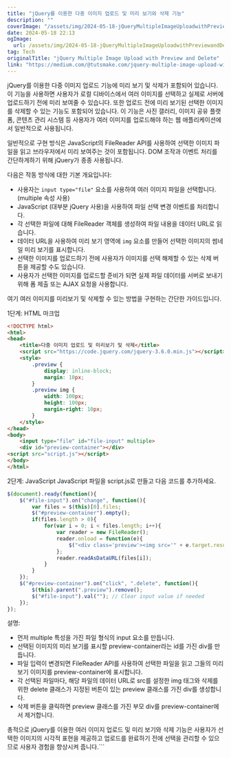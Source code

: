 ```yaml
---
title: "jQuery를 이용한 다중 이미지 업로드 및 미리 보기와 삭제 기능"
description: ""
coverImage: "/assets/img/2024-05-18-jQueryMultipleImageUploadwithPreviewandDelete_0.png"
date: 2024-05-18 22:13
ogImage: 
  url: /assets/img/2024-05-18-jQueryMultipleImageUploadwithPreviewandDelete_0.png
tag: Tech
originalTitle: "jQuery Multiple Image Upload with Preview and Delete"
link: "https://medium.com/@tutsmake.com/jquery-multiple-image-upload-with-preview-and-delete-6506a3b954ca"
---
```



jQuery를 이용한 다중 이미지 업로드 기능에 미리 보기 및 삭제가 포함되어 있습니다. 이 기능을 사용하면 사용자가 로컬 디바이스에서 여러 이미지를 선택하고 실제로 서버에 업로드하기 전에 미리 보여줄 수 있습니다. 또한 업로드 전에 미리 보기된 선택한 이미지를 삭제할 수 있는 기능도 포함되어 있습니다. 이 기능은 사진 갤러리, 이미지 공유 플랫폼, 콘텐츠 관리 시스템 등 사용자가 여러 이미지를 업로드해야 하는 웹 애플리케이션에서 일반적으로 사용됩니다.

일반적으로 구현 방식은 JavaScript의 FileReader API를 사용하여 선택한 이미지 파일을 읽고 브라우저에서 미리 보여주는 것이 포함됩니다. DOM 조작과 이벤트 처리를 간단하게하기 위해 jQuery가 종종 사용됩니다.

다음은 작동 방식에 대한 기본 개요입니다:

- 사용자는 `input type="file"` 요소를 사용하여 여러 이미지 파일을 선택합니다. (multiple 속성 사용)
- JavaScript (대부분 jQuery 사용)을 사용하여 파일 선택 변경 이벤트를 처리합니다.
- 각 선택한 파일에 대해 FileReader 객체를 생성하여 파일 내용을 데이터 URL로 읽습니다.
- 데이터 URL을 사용하여 미리 보기 영역에 `img` 요소를 만들어 선택한 이미지의 썸네일 미리 보기를 표시합니다.
- 선택한 이미지를 업로드하기 전에 사용자가 이미지를 선택 해제할 수 있는 삭제 버튼을 제공할 수도 있습니다.
- 사용자가 선택한 이미지를 업로드할 준비가 되면 실제 파일 데이터를 서버로 보내기 위해 폼 제출 또는 AJAX 요청을 사용합니다.

<div class="content-ad"></div>

여기 여러 이미지를 미리보기 및 삭제할 수 있는 방법을 구현하는 간단한 가이드입니다.

1단계: HTML 마크업

```html
<!DOCTYPE html>
<html>
<head>
    <title>다중 이미지 업로드 및 미리보기 및 삭제</title>
    <script src="https://code.jquery.com/jquery-3.6.0.min.js"></script>
    <style>
        .preview {
            display: inline-block;
            margin: 10px;
        }
        .preview img {
            width: 100px;
            height: 100px;
            margin-right: 10px;
        }
    </style>
</head>
<body>
    <input type="file" id="file-input" multiple>
    <div id="preview-container"></div>
<script src="script.js"></script>
</body>
</html>
```

2단계: JavaScript
JavaScript 파일을 script.js로 만들고 다음 코드를 추가하세요.

<div class="content-ad"></div>

```js
$(document).ready(function(){
    $("#file-input").on("change", function(){
        var files = $(this)[0].files;
        $("#preview-container").empty();
        if(files.length > 0){
            for(var i = 0; i < files.length; i++){
                var reader = new FileReader();
                reader.onload = function(e){
                    $("<div class='preview'><img src='" + e.target.result + "'><button class='delete'>Delete</button></div>").appendTo("#preview-container");
                };
                reader.readAsDataURL(files[i]);
            }
        }
    });
    $("#preview-container").on("click", ".delete", function(){
        $(this).parent(".preview").remove();
        $("#file-input").val(""); // Clear input value if needed
    });
});
```

설명:

- 먼저 multiple 특성을 가진 파일 형식의 input 요소를 만듭니다.
- 선택된 이미지의 미리 보기를 표시할 preview-container라는 id를 가진 div를 만듭니다.
- 파일 입력이 변경되면 FileReader API를 사용하여 선택한 파일을 읽고 그들의 미리 보기 이미지를 preview-container에 표시합니다.
- 각 선택된 파일마다, 해당 파일의 데이터 URL로 src를 설정한 img 태그와 삭제를 위한 delete 클래스가 지정된 버튼이 있는 preview 클래스를 가진 div를 생성합니다.
- 삭제 버튼을 클릭하면 preview 클래스를 가진 부모 div를 preview-container에서 제거합니다.

총적으로 jQuery를 이용한 여러 이미지 업로드 및 미리 보기와 삭제 기능은 사용자가 선택한 이미지의 시각적 표현을 제공하고 업로드를 완료하기 전에 선택을 관리할 수 있으므로 사용자 경험을 향상시켜 줍니다.```